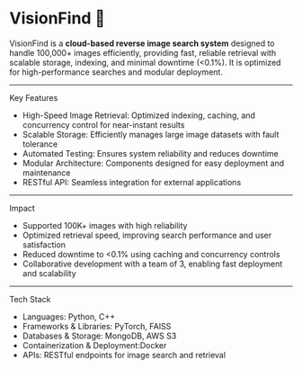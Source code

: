 # VisionFind 🚀
VisionFind is a **cloud-based reverse image search system** designed to handle 100,000+ images efficiently, providing fast, reliable retrieval with scalable storage, indexing, and minimal downtime (<0.1%). It is optimized for high-performance searches and modular deployment.

---

Key Features
- High-Speed Image Retrieval: Optimized indexing, caching, and concurrency control for near-instant results  
- Scalable Storage: Efficiently manages large image datasets with fault tolerance  
- Automated Testing: Ensures system reliability and reduces downtime  
- Modular Architecture: Components designed for easy deployment and maintenance  
- RESTful API: Seamless integration for external applications  

---

Impact
- Supported 100K+ images with high reliability  
- Optimized retrieval speed, improving search performance and user satisfaction  
- Reduced downtime to <0.1% using caching and concurrency controls  
- Collaborative development with a team of 3, enabling fast deployment and scalability  

---

Tech Stack
- Languages: Python, C++  
- Frameworks & Libraries: PyTorch, FAISS  
- Databases & Storage: MongoDB, AWS S3  
- Containerization & Deployment:Docker  
- APIs: RESTful endpoints for image search and retrieval  

